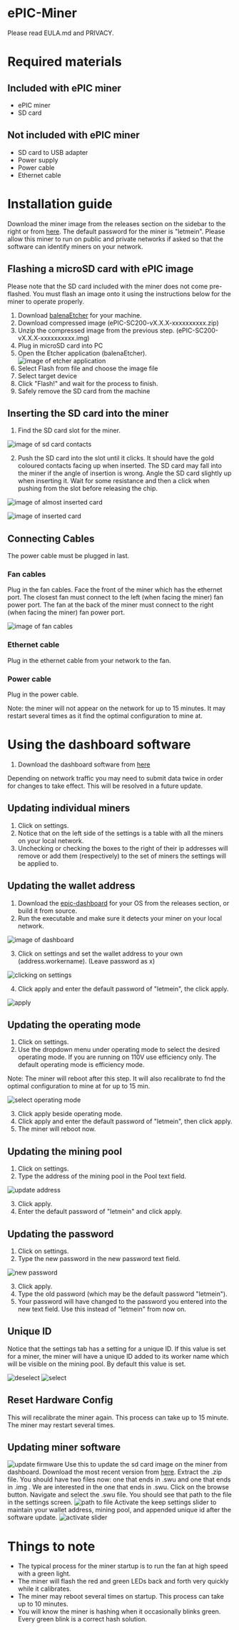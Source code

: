 # ePIC-Miner

Please read EULA.md and PRIVACY.

# Required materials

## Included with ePIC miner

* ePIC miner
* SD card

## Not included with ePIC miner

* SD card to USB adapter
* Power supply
* Power cable
* Ethernet cable

# Installation guide

Download the miner image from the releases section on the sidebar to the right or from [here](https://github.com/epicblockchain/epic-miner/releases/).
The default password for the miner is "letmein". Please allow this miner to run on public and private networks if asked so that the software can identify miners on your network.

## Flashing a microSD card with ePIC image

Please note that the SD card included with the miner does not come pre-flashed. You must flash an image onto it using the instructions below for the miner to operate properly.

1. Download [balenaEtcher](https://www.balena.io/etcher/) for your machine.
2. Download compressed image (ePIC-SC200-vX.X.X-xxxxxxxxxx.zip)
3. Unzip the compressed image from the previous step. (ePIC-SC200-vX.X.X-xxxxxxxxxx.img)
4. Plug in microSD card into PC
5. Open the Etcher application (balenaEtcher).
![image of etcher application](images/balena.png)
6. Select Flash from file and choose the image file
7. Select target device
8. Click "Flash!" and wait for the process to finish.
9. Safely remove the SD card from the machine

## Inserting the SD card into the miner

1. Find the SD card slot for the miner.

![image of sd card contacts](images/sd_card_contacts.jpg)

2. Push the SD card into the slot until it clicks. It should have the gold coloured contacts facing up when inserted. The SD card may fall into the miner if the angle of insertion is wrong. Angle the SD card slightly up when inserting it. Wait for some resistance and then a click when pushing from the slot before releasing the chip.

![image of almost inserted card](images/sd_card_almost_inserted.jpg)

![image of inserted card](images/sd_card_inserted.jpg)

## Connecting Cables

The power cable must be plugged in last.

### Fan cables

Plug in the fan cables. Face the front of the miner which has the ethernet port. The closest fan must connect to the left (when facing the miner) fan power port. The fan at the back of the miner must connect to the right (when facing the miner) fan power port.

![image of fan cables](images/fan_cables.jpg)

### Ethernet cable

Plug in the ethernet cable from your network to the fan.

### Power cable

Plug in the power cable.

Note: the miner will not appear on the network for up to 15 minutes. It may restart several times as it find the optimal configuration to mine at.

# Using the dashboard software

1. Download the dashboard software from [here](https://github.com/epicblockchain/epic-dashboard/releases/)

Depending on network traffic you may need to submit data twice in order for changes to take effect. This will be resolved in a future update.

## Updating individual miners

1. Click on settings.
2. Notice that on the left side of the settings is a table with all the miners on your local network.
3. Unchecking or checking the boxes to the right of their ip addresses will remove or add them (respectively) to the set of miners the settings will be applied to.

## Updating the wallet address

1. Download the [epic-dashboard](https://github.com/epicblockchain/epic-dashboard) for your OS from the releases section, or build it from source.
2. Run the executable and make sure it detects your miner on your local network.

![image of dashboard](images/dashboard.png)

3. Click on settings and set the wallet address to your own (address.workername). (Leave password as x)

![clicking on settings](images/click_settings.png)

4. Click apply and enter the default password of "letmein", the click apply.

![apply](images/apply.png)

## Updating the operating mode

1. Click on settings.
2. Use the dropdown menu under operating mode to select the desired operating mode. If you are running on 110V use efficiency only. The default operating mode is efficiency mode.

Note: The miner will reboot after this step. It will also recalibrate to fnd the optimal configuration to mine at for up to 15 min.

![select operating mode](images/operatingmode.png)

3. Click apply beside operating mode.
4. Click apply and enter the default password of "letmein", then click apply.
5. The miner will reboot now.

## Updating the mining pool
1. Click on settings.
2. Type the address of the mining pool in the Pool text field.

![update address](images/address.png)

3. Click apply.
4. Enter the default password of "letmein" and click apply.

## Updating the password

1. Click on settings.
2. Type the new password in the new password text field.

![new password](images/newpassword.png)

3. Click apply.
4. Type the old password (which may be the default password "letmein").
5. Your password will have changed to the password you entered into the new text field. Use this instead of "letmein" from now on.

## Unique ID

Notice that the settings tab has a setting for a unique ID. If this value is set for a miner, the miner will have a unique ID added to its worker name which will be visible on the mining pool. By default this value is set.


![deselect](images/unselect.png)
![select](images/select.png)

## Reset Hardware Config

This will recalibrate the miner again. This process can take up to 15 minute. The miner may restart several times.

## Updating miner software
![update firmware](images/updatefirmware.png)
Use this to update the sd card image on the miner from dashboard. Download the most recent version from [here](https://github.com/epicblockchain/epic-miner/releases/). Extract the .zip file. You should have two files now: one that ends in .swu and one that ends in .img . We are interested in the one that ends in .swu.
Click on the browse button. Navigate and select the .swu file.
You should see that path to the file in the settings screen.
![path to file](images/pathtofile.png)
Activate the keep settings slider to maintain your wallet address, mining pool, and appended unique id after the software update.
![activate slider](images/activateslider.png)

# Things to note

* The typical process for the miner startup is to run the fan at high speed with a green light.
* The miner will flash the red and green LEDs back and forth very quickly while it calibrates.
* The miner may reboot several times on startup. This process can take up to 10 minutes.
* You will know the miner is hashing when it occasionally blinks green. Every green blink is a correct hash solution.
